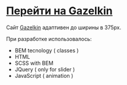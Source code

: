 # [Перейти на Gazelkin](https://gudovchshikov.github.io/Gazelkin/)
Сайт [Gazelkin](https://gudovchshikov.github.io/Gazelkin/) адаптивен до ширины в 375px.

При разработке использовалось:
* BEM tecnology ( classes )
* HTML
* SCSS with BEM
* JQuery ( only for slider )
* JavaScript ( animation )
